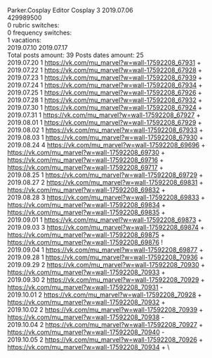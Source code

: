Parker.Cosplay	Editor Cosplay 3 2019.07.06\
429989500\
0 rubric switches:\
0 frequency switches:\
1 vacations:\
2019.07.10 2019.07.17 \
Total posts amount: 39	Posts dates amount: 25\
2019.07.20 1 https://vk.com/mu_marvel?w=wall-17592208_67931 + \
2019.07.22 1 https://vk.com/mu_marvel?w=wall-17592208_67928 + \
2019.07.23 1 https://vk.com/mu_marvel?w=wall-17592208_67939 + \
2019.07.24 1 https://vk.com/mu_marvel?w=wall-17592208_67934 + \
2019.07.25 1 https://vk.com/mu_marvel?w=wall-17592208_67926 + \
2019.07.28 1 https://vk.com/mu_marvel?w=wall-17592208_67932 + \
2019.07.30 1 https://vk.com/mu_marvel?w=wall-17592208_67924 + \
2019.07.31 1 https://vk.com/mu_marvel?w=wall-17592208_67927 + \
2019.08.01 1 https://vk.com/mu_marvel?w=wall-17592208_67929 + \
2019.08.02 1 https://vk.com/mu_marvel?w=wall-17592208_67933 + \
2019.08.03 1 https://vk.com/mu_marvel?w=wall-17592208_67930 + \
2019.08.24 4 https://vk.com/mu_marvel?w=wall-17592208_69696 + https://vk.com/mu_marvel?w=wall-17592208_69730 + https://vk.com/mu_marvel?w=wall-17592208_69716 + https://vk.com/mu_marvel?w=wall-17592208_69717 + \
2019.08.25 1 https://vk.com/mu_marvel?w=wall-17592208_69729 + \
2019.08.27 2 https://vk.com/mu_marvel?w=wall-17592208_69831 + https://vk.com/mu_marvel?w=wall-17592208_69832 + \
2019.08.28 3 https://vk.com/mu_marvel?w=wall-17592208_69833 + https://vk.com/mu_marvel?w=wall-17592208_69834 + https://vk.com/mu_marvel?w=wall-17592208_69835 + \
2019.09.01 1 https://vk.com/mu_marvel?w=wall-17592208_69873 + \
2019.09.03 3 https://vk.com/mu_marvel?w=wall-17592208_69874 + https://vk.com/mu_marvel?w=wall-17592208_69875 + https://vk.com/mu_marvel?w=wall-17592208_69876 ! \
2019.09.04 1 https://vk.com/mu_marvel?w=wall-17592208_69877 + \
2019.09.28 1 https://vk.com/mu_marvel?w=wall-17592208_70936 + \
2019.09.29 2 https://vk.com/mu_marvel?w=wall-17592208_70930 + https://vk.com/mu_marvel?w=wall-17592208_70933 + \
2019.09.30 2 https://vk.com/mu_marvel?w=wall-17592208_70929 + https://vk.com/mu_marvel?w=wall-17592208_70931 - \
2019.10.01 2 https://vk.com/mu_marvel?w=wall-17592208_70928 + https://vk.com/mu_marvel?w=wall-17592208_70932 + \
2019.10.02 2 https://vk.com/mu_marvel?w=wall-17592208_70939 + https://vk.com/mu_marvel?w=wall-17592208_70938 - \
2019.10.04 2 https://vk.com/mu_marvel?w=wall-17592208_70927 + https://vk.com/mu_marvel?w=wall-17592208_70940 - \
2019.10.05 2 https://vk.com/mu_marvel?w=wall-17592208_70926 + https://vk.com/mu_marvel?w=wall-17592208_70934 + \
